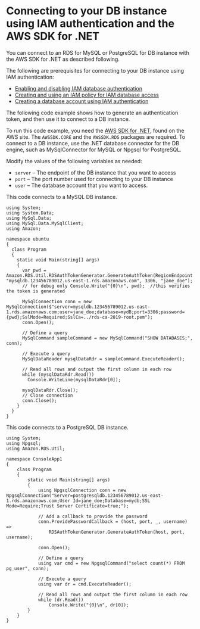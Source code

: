 # Connecting to your DB instance using IAM authentication and the AWS SDK for \.NET<a name="UsingWithRDS.IAMDBAuth.Connecting.NET"></a>

You can connect to an RDS for MySQL or PostgreSQL for DB instance with the AWS SDK for \.NET as described following\.

The following are prerequisites for connecting to your DB instance using IAM authentication:
+ [Enabling and disabling IAM database authentication](UsingWithRDS.IAMDBAuth.Enabling.md)
+ [Creating and using an IAM policy for IAM database access](UsingWithRDS.IAMDBAuth.IAMPolicy.md)
+ [Creating a database account using IAM authentication](UsingWithRDS.IAMDBAuth.DBAccounts.md)

The following code example shows how to generate an authentication token, and then use it to connect to a DB instance\. 

To run this code example, you need the [AWS SDK for \.NET](http://aws.amazon.com/sdk-for-net/), found on the AWS site\. The `AWSSDK.CORE` and the `AWSSDK.RDS` packages are required\. To connect to a DB instance, use the \.NET database connector for the DB engine, such as MySqlConnector for MySQL or Npgsql for PostgreSQL\.

Modify the values of the following variables as needed:
+ `server` – The endpoint of the DB instance that you want to access
+ `port` – The port number used for connecting to your DB instance
+ `user` – The database account that you want to access\.

This code connects to a MySQL DB instance\.

```
using System;
using System.Data;
using MySql.Data;
using MySql.Data.MySqlClient;
using Amazon;

namespace ubuntu
{
  class Program
  {
    static void Main(string[] args)
    {
      var pwd = Amazon.RDS.Util.RDSAuthTokenGenerator.GenerateAuthToken(RegionEndpoint.USEast1, "mysqldb.123456789012.us-east-1.rds.amazonaws.com", 3306, "jane_doe");
      // for debug only Console.Write("{0}\n", pwd);  //this verifies the token is generated

      MySqlConnection conn = new MySqlConnection($"server=mysqldb.123456789012.us-east-1.rds.amazonaws.com;user=jane_doe;database=mydB;port=3306;password={pwd};SslMode=Required;SslCa=../rds-ca-2019-root.pem");
      conn.Open();

      // Define a query
      MySqlCommand sampleCommand = new MySqlCommand("SHOW DATABASES;", conn);

      // Execute a query
      MySqlDataReader mysqlDataRdr = sampleCommand.ExecuteReader();

      // Read all rows and output the first column in each row
      while (mysqlDataRdr.Read())
        Console.WriteLine(mysqlDataRdr[0]);

      mysqlDataRdr.Close();
      // Close connection
      conn.Close();
    }
  }
}
```

This code connects to a PostgreSQL DB instance\.

```
using System;
using Npgsql;
using Amazon.RDS.Util;

namespace ConsoleApp1
{
    class Program
    {
        static void Main(string[] args)
        {
            using NpgsqlConnection conn = new NpgsqlConnection("Server=postgresqldb.123456789012.us-east-1.rds.amazonaws.com;User Id=jane_doe;Database=mydb;SSL Mode=Require;Trust Server Certificate=true;");

            // Add a callback to provide the password
            conn.ProvidePasswordCallback = (host, port, _, username) =>
                RDSAuthTokenGenerator.GenerateAuthToken(host, port, username);

            conn.Open();

            // Define a query
            using var cmd = new NpgsqlCommand("select count(*) FROM pg_user", conn);

            // Execute a query
            using var dr = cmd.ExecuteReader();

            // Read all rows and output the first column in each row
            while (dr.Read())
                Console.Write("{0}\n", dr[0]);
        }
    }
}
```
